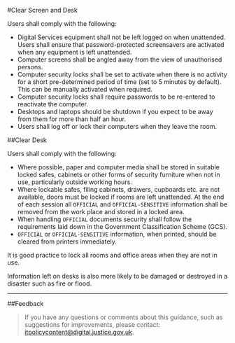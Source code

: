 #Clear Screen and Desk

Users shall comply with the following:

* Digital Services equipment shall not be left logged on when unattended. Users shall ensure that password-protected screensavers are activated when any equipment is left unattended.
* Computer screens shall be angled away from the view of unauthorised persons.
* Computer security locks shall be set to activate when there is no activity for a short pre-determined period of time (set to 5 minutes by default). This can be manually activated when required.
* Computer security locks shall require passwords to be re-entered to reactivate the computer.
* Desktops and laptops should be shutdown if you expect to be away from them for more than half an hour.
* Users shall log off or lock their computers when they leave the room.

##Clear Desk

Users shall comply with the following:

* Where possible, paper and computer media shall be stored in suitable locked safes, cabinets or other forms of security furniture when not in use, particularly outside working hours.
* Where lockable safes, filing cabinets, drawers, cupboards etc. are not available, doors must be locked if rooms are left unattended. At the end of each session all `OFFICIAL` and `OFFICIAL-SENSITIVE` information shall be removed from the work place and stored in a locked area.
* When handling `OFFICIAL` documents security shall follow the requirements laid down in the Government Classification Scheme (GCS).
* `OFFICIAL` or `OFFICIAL-SENSITIVE` information, when printed, should be cleared from printers immediately.

It is good practice to lock all rooms and office areas when they are not in use.

Information left on desks is also more likely to be damaged or destroyed in a disaster such as fire or flood.

---

##Feedback

> If you have any questions or comments about this guidance, such as suggestions for improvements, please contact: [itpolicycontent@digital.justice.gov.uk](mailto:itpolicycontent@digital.justice.gov.uk).

